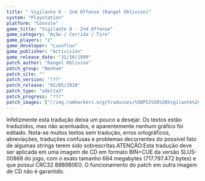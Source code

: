 ```yaml
---
title: " Vigilante 8 - 2nd Offense (Rangel Oblivion)"
system: "Playstation"
platform: "Console"
game_title: "Vigilante 8 - 2nd Offense"
game_category: "Ação / Corrida / Tiro"
game_players: "2"
game_developer: "Luxoflux"
game_publisher: "Activision"
game_release_date: "31/10/1999"
patch_author: "Rangel Oblivion"
patch_group: "Nenhum"
patch_site: ""
patch_version: "???"
patch_release: "02/05/2010"
patch_type: "xdelta3"
patch_progress: "???"
patch_images: ["//img.romhackers.org/traducoes/%5BPS1%5D%20Vigilante%208%20-%202nd%20Offense%20-%20Rangel%20Oblivion%20-%201.jpg","//img.romhackers.org/traducoes/%5BPS1%5D%20Vigilante%208%20-%202nd%20Offense%20-%20Rangel%20Oblivion%20-%202.jpg","//img.romhackers.org/traducoes/%5BPS1%5D%20Vigilante%208%20-%202nd%20Offense%20-%20Rangel%20Oblivion%20-%203.jpg"]
---
```

Infelizmente esta tradução deixa um pouco a desejar. Os textos estão traduzidos, mas não acentuados, e aparentemente nenhum gráfico foi editado. Nota-se muitos textos sem tradução, erros ortográficos, abreviações, traduções confusas e problemas decorrentes do possível fato de algumas strings terem sido sobrescritas.ATENÇÃO:Esta tradução deve ser aplicada em uma imagem de CD em formato BIN+CUE da versão SLUS-00868 do jogo, com o exato tamanho 684 megabytes (717.797.472 bytes) e que possui CRC32 88B9B0E0. O funcionamento do patch em outra imagem de CD não é garantido.